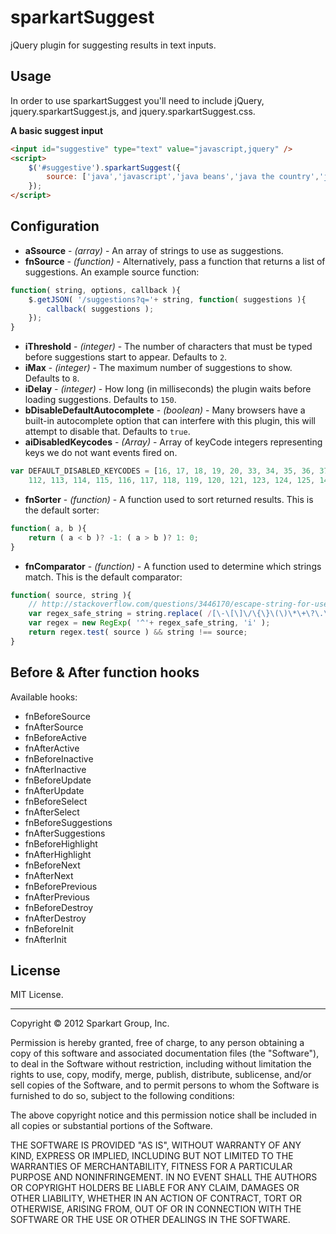 # sparkartSuggest

jQuery plugin for suggesting results in text inputs.

## Usage

In order to use sparkartSuggest you'll need to include jQuery, jquery.sparkartSuggest.js, and jquery.sparkartSuggest.css.

**A basic suggest input**

```html
<input id="suggestive" type="text" value="javascript,jquery" />
<script>
	$('#suggestive').sparkartSuggest({
		source: ['java','javascript','java beans','java the country','java strikes back']
	});
</script>
```

## Configuration

* **aSsource** - *(array<string>)* - An array of strings to use as suggestions.
* **fnSource** - *(function)* - Alternatively, pass a function that returns a list of suggestions. An example source function:

```javascript
function( string, options, callback ){
	$.getJSON( '/suggestions?q='+ string, function( suggestions ){
		callback( suggestions );
	});
}
```

* **iThreshold** - *(integer)* - The number of characters that must be typed before suggestions start to appear. Defaults to `2`.
* **iMax** - *(integer)* - The maximum number of suggestions to show. Defaults to `8`.
* **iDelay** - *(integer)* - How long (in milliseconds) the plugin waits before loading suggestions. Defaults to `150`.
* **bDisableDefaultAutocomplete** - *(boolean)* - Many browsers have a built-in autocomplete option that can interfere with this plugin, this will attempt to disable that.  Defaults to `true`.
* **aiDisabledKeycodes** - *(Array<int>)* - Array of keyCode integers representing keys we do not want events fired on.

```javascript
var DEFAULT_DISABLED_KEYCODES = [16, 17, 18, 19, 20, 33, 34, 35, 36, 37, 39, 45, 91, 92, 93,
	112, 113, 114, 115, 116, 117, 118, 119, 120, 121, 123, 124, 125, 144, 145];
```

* **fnSorter** - *(function)* - A function used to sort returned results. This is the default sorter:

```javascript
function( a, b ){
	return ( a < b )? -1: ( a > b )? 1: 0;
}
```

* **fnComparator** - *(function)* - A function used to determine which strings match. This is the default comparator:

```javascript
function( source, string ){
	// http://stackoverflow.com/questions/3446170/escape-string-for-use-in-javascript-regex#answer-6969486
	var regex_safe_string = string.replace( /[\-\[\]\/\{\}\(\)\*\+\?\.\\\^\$\|]/g, '\\$&' );
	var regex = new RegExp( '^'+ regex_safe_string, 'i' );
	return regex.test( source ) && string !== source;
}
```

## Before & After function hooks

Available hooks:

* fnBeforeSource      
* fnAfterSource       
* fnBeforeActive      
* fnAfterActive       
* fnBeforeInactive    
* fnAfterInactive     
* fnBeforeUpdate      
* fnAfterUpdate       
* fnBeforeSelect      
* fnAfterSelect       
* fnBeforeSuggestions 
* fnAfterSuggestions  
* fnBeforeHighlight   
* fnAfterHighlight    
* fnBeforeNext        
* fnAfterNext         
* fnBeforePrevious    
* fnAfterPrevious     
* fnBeforeDestroy     
* fnAfterDestroy      
* fnBeforeInit        
* fnAfterInit         

## License

MIT License.

----------

Copyright © 2012 Sparkart Group, Inc.

Permission is hereby granted, free of charge, to any person obtaining a copy of this software and associated documentation files (the "Software"), to deal in the Software without restriction, including without limitation the rights to use, copy, modify, merge, publish, distribute, sublicense, and/or sell copies of the Software, and to permit persons to whom the Software is furnished to do so, subject to the following conditions:

The above copyright notice and this permission notice shall be included in all copies or substantial portions of the Software.

THE SOFTWARE IS PROVIDED "AS IS", WITHOUT WARRANTY OF ANY KIND, EXPRESS OR IMPLIED, INCLUDING BUT NOT LIMITED TO THE WARRANTIES OF MERCHANTABILITY, FITNESS FOR A PARTICULAR PURPOSE AND NONINFRINGEMENT. IN NO EVENT SHALL THE AUTHORS OR COPYRIGHT HOLDERS BE LIABLE FOR ANY CLAIM, DAMAGES OR OTHER LIABILITY, WHETHER IN AN ACTION OF CONTRACT, TORT OR OTHERWISE, ARISING FROM, OUT OF OR IN CONNECTION WITH THE SOFTWARE OR THE USE OR OTHER DEALINGS IN THE SOFTWARE.
